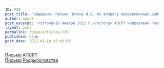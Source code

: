 ```yaml
---
ID: 729
post_title: 'Защищено: Письмо Путину В.В. по вопросу неправомочных действий Росрыболовства'
author: apsrt
post_excerpt: '<strong>16 января 2012 г.</strong> АПСРТ направлено письмо за № 2-03/316 Председателю Правительства РФ В.В. Путину по вопросу неправомочных действий Росрыболовства в отношении предприятий речного транспорта, осуществляющих добычу НСМ из обводненных карьеров.'
layout: post
permalink: /base/articles/729
published: true
post_date: 2012-01-18 15:43:00
---
```

<a href="http://www.apsrt.ru/docs/2-03-316.doc">Письмо АПСРТ</a><br />
<a href="http://www.apsrt.ru/docs/ryb.mdi">Письмо Росрыболовства</a>